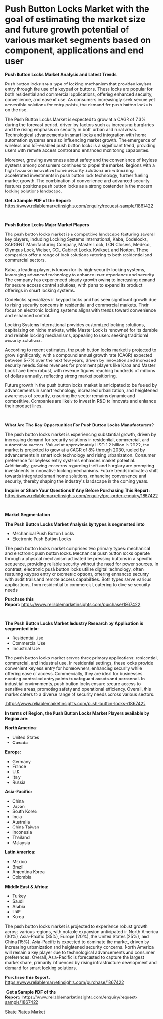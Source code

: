 <p><h1>Push Button Locks Market with the goal of estimating the market size and future growth potential of various market segments based on component, applications and end user</h1></p><p><strong>Push Button Locks Market Analysis and Latest Trends</strong></p>
<p><p>Push button locks are a type of locking mechanism that provides keyless entry through the use of a keypad or buttons. These locks are popular for both residential and commercial applications, offering enhanced security, convenience, and ease of use. As consumers increasingly seek secure yet accessible solutions for entry points, the demand for push button locks is on the rise.</p><p>The Push Button Locks Market is expected to grow at a CAGR of 7.3% during the forecast period, driven by factors such as increasing burglaries and the rising emphasis on security in both urban and rural areas. Technological advancements in smart locks and integration with home automation systems are also influencing market growth. The emergence of wireless and IoT-enabled push button locks is a significant trend, providing users with remote access control and enhanced monitoring capabilities. </p><p>Moreover, growing awareness about safety and the convenience of keyless systems among consumers continues to propel the market. Regions with a high focus on innovative home security solutions are witnessing accelerated investments in push button lock technology, further fueling market growth. The combination of convenience and advanced security features positions push button locks as a strong contender in the modern locking solutions landscape.</p></p>
<p><strong>Get a Sample PDF of the Report:&nbsp;</strong> <a href="https://www.reliablemarketinsights.com/enquiry/request-sample/1867422?utm_campaign=2943&utm_medium=2&utm_source=Github&utm_content=ia&utm_term=04042025&utm_id=push-button-locks">https://www.reliablemarketinsights.com/enquiry/request-sample/1867422</a></p>
<p>&nbsp;</p>
<p><strong>Push Button Locks Major Market Players</strong></p>
<p><p>The push button locks market is a competitive landscape featuring several key players, including Locking Systems International, Kaba, Codelocks, SARGENT Manufacturing Company, Master Lock, LCN Closers, Medeco, Olympus Lock, Weiser, CCL Cabinet Locks, Kwikset, and Norton. These companies offer a range of lock solutions catering to both residential and commercial sectors.</p><p>Kaba, a leading player, is known for its high-security locking systems, leveraging advanced technology to enhance user experience and security. The company has experienced steady growth owing to increasing demand for secure access control solutions, with plans to expand its product offerings in smart locking systems.</p><p>Codelocks specializes in keypad locks and has seen significant growth due to rising security concerns in residential and commercial markets. Their focus on electronic locking systems aligns with trends toward convenience and enhanced control. </p><p>Locking Systems International provides customized locking solutions, capitalizing on niche markets, while Master Lock is renowned for its durable and reliable locking mechanisms, appealing to users seeking traditional security solutions. </p><p>According to recent estimates, the push button locks market is projected to grow significantly, with a compound annual growth rate (CAGR) expected between 5-7% over the next few years, driven by innovation and increased security needs. Sales revenues for prominent players like Kaba and Master Lock have been robust, with revenue figures reaching hundreds of millions of dollars annually, reflecting strong market positioning.</p><p>Future growth in the push button locks market is anticipated to be fueled by advancements in smart technology, increased urbanization, and heightened awareness of security, ensuring the sector remains dynamic and competitive. Companies are likely to invest in R&D to innovate and enhance their product lines.</p></p>
<p>&nbsp;</p>
<p><strong>What Are The Key Opportunities For Push Button Locks Manufacturers?</strong></p>
<p><p>The push button locks market is experiencing substantial growth, driven by increasing demand for security solutions in residential, commercial, and automotive sectors. Valued at approximately USD 1.2 billion in 2022, the market is projected to grow at a CAGR of 8% through 2030, fueled by advancements in smart lock technology and rising urbanization. Consumer preference for keyless entry systems enhances market potential. Additionally, growing concerns regarding theft and burglary are prompting investments in innovative locking mechanisms. Future trends indicate a shift towards integrated smart home solutions, enhancing convenience and security, thereby shaping the industry's landscape in the coming years.</p></p>
<p><strong>Inquire or Share Your Questions If Any Before Purchasing This Report:</strong> <a href="https://www.reliablemarketinsights.com/enquiry/pre-order-enquiry/1867422?utm_campaign=2943&utm_medium=2&utm_source=Github&utm_content=ia&utm_term=04042025&utm_id=push-button-locks">https://www.reliablemarketinsights.com/enquiry/pre-order-enquiry/1867422</a></p>
<p>&nbsp;</p>
<p><strong>Market Segmentation</strong></p>
<p><strong>The Push Button Locks Market Analysis by types is segmented into:</strong></p>
<p><ul><li>Mechanical Push Button Locks</li><li>Electronic Push Button Locks</li></ul></p>
<p><p>The push button locks market comprises two primary types: mechanical and electronic push button locks. Mechanical push button locks operate through a physical mechanism activated by pressing buttons in a specific sequence, providing reliable security without the need for power sources. In contrast, electronic push button locks utilize digital technology, often featuring keypad entry or biometric options, offering enhanced security with audit trails and remote access capabilities. Both types serve various applications, from residential to commercial, catering to diverse security needs.</p></p>
<p><strong>Purchase this Report:&nbsp;</strong><a href="https://www.reliablemarketinsights.com/purchase/1867422?utm_campaign=2943&utm_medium=2&utm_source=Github&utm_content=ia&utm_term=04042025&utm_id=push-button-locks">https://www.reliablemarketinsights.com/purchase/1867422</a></p>
<p>&nbsp;</p>
<p><strong>The Push Button Locks Market Industry Research by Application is segmented into:</strong></p>
<p><ul><li>Residential Use</li><li>Commercial Use</li><li>Industrial Use</li></ul></p>
<p><p>The push button locks market serves three primary applications: residential, commercial, and industrial use. In residential settings, these locks provide convenient keyless entry for homeowners, enhancing security while offering ease of access. Commercially, they are ideal for businesses needing controlled entry points to safeguard assets and personnel. In industrial environments, push button locks ensure secure access to sensitive areas, promoting safety and operational efficiency. Overall, this market caters to a diverse range of security needs across various sectors.</p></p>
<p><a href="https://www.reliablemarketinsights.com/push-button-locks-r1867422?utm_campaign=2943&utm_medium=2&utm_source=Github&utm_content=ia&utm_term=04042025&utm_id=push-button-locks">&nbsp;https://www.reliablemarketinsights.com/push-button-locks-r1867422</a></p>
<p><strong>In terms of Region, the Push Button Locks Market Players available by Region are:</strong></p>
<p>
    <p> <strong> North America: </strong>
        <ul>
            <li>United States</li>
            <li>Canada</li>
        </ul>
        </p> 
    <p> <strong> Europe: </strong>
        <ul>
            <li>Germany</li>
            <li>France</li>
            <li>U.K.</li>
            <li>Italy</li>
            <li>Russia</li>
        </ul>
        </p> 
    <p> <strong> Asia-Pacific: </strong>
        <ul>
            <li>China</li>
            <li>Japan</li>
            <li>South Korea</li>
            <li>India</li>
            <li>Australia</li>
            <li>China Taiwan</li>
            <li>Indonesia</li>
            <li>Thailand</li>
            <li>Malaysia</li>
        </ul>
        </p> 
    <p> <strong> Latin America: </strong>
        <ul>
            <li>Mexico</li>
            <li>Brazil</li>
            <li>Argentina Korea</li>
            <li>Colombia</li>
        </ul>
        </p> 
    <p> <strong> Middle East & Africa: </strong>
        <ul>
            <li>Turkey</li>
            <li>Saudi</li>
            <li>Arabia</li>
            <li>UAE</li>
            <li>Korea</li>
        </ul>
    </p>
    </p>
<p><p>The push button locks market is projected to experience robust growth across various regions, with notable expansion anticipated in North America (30%), Asia-Pacific (35%), Europe (20%), the United States (25%), and China (15%). Asia-Pacific is expected to dominate the market, driven by increasing urbanization and heightened security concerns. North America will remain a key player due to technological advancements and consumer preferences. Overall, Asia-Pacific is forecasted to capture the largest market share, primarily influenced by rising infrastructure development and demand for smart locking solutions.</p></p>
<p><strong>Purchase this Report: </strong><a href="https://www.reliablemarketinsights.com/purchase/1867422?utm_campaign=2943&utm_medium=2&utm_source=Github&utm_content=ia&utm_term=04042025&utm_id=push-button-locks">https://www.reliablemarketinsights.com/purchase/1867422</a></p>
<p>&nbsp;<strong>Get a Sample PDF of the Report:&nbsp;&nbsp;</strong><a href="https://www.reliablemarketinsights.com/enquiry/request-sample/1867422?utm_campaign=2943&utm_medium=2&utm_source=Github&utm_content=ia&utm_term=04042025&utm_id=push-button-locks">https://www.reliablemarketinsights.com/enquiry/request-sample/1867422</a></p>
<p><strong></strong></p>
<p><p><a href="https://github.com/meuskocov/Market-Research-Report-List-1/blob/main/skate-plates-market.md?utm_campaign=2943&utm_medium=2&utm_source=Github&utm_content=ia&utm_term=04042025&utm_id=push-button-locks">Skate Plates Market</a></p></p>